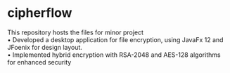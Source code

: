 # cipherflow
This repository hosts the files for minor project<br>
• Developed a desktop application for file encryption, using JavaFx 12 and
JFoenix for design layout.<br>
• Implemented hybrid encryption with RSA-2048 and AES-128 algorithms for
enhanced security

